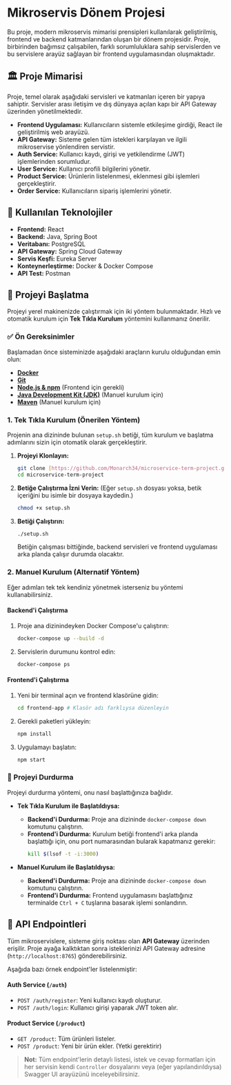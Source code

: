 # Mikroservis Dönem Projesi

Bu proje, modern mikroservis mimarisi prensipleri kullanılarak geliştirilmiş, frontend ve backend katmanlarından oluşan bir dönem projesidir. Proje, birbirinden bağımsız çalışabilen, farklı sorumluluklara sahip servislerden ve bu servislere arayüz sağlayan bir frontend uygulamasından oluşmaktadır.

## 🏛️ Proje Mimarisi

Proje, temel olarak aşağıdaki servisleri ve katmanları içeren bir yapıya sahiptir. Servisler arası iletişim ve dış dünyaya açılan kapı bir API Gateway üzerinden yönetilmektedir.

* **Frontend Uygulaması:** Kullanıcıların sistemle etkileşime girdiği, React ile geliştirilmiş web arayüzü.
* **API Gateway:** Sisteme gelen tüm istekleri karşılayan ve ilgili mikroservise yönlendiren servistir.
* **Auth Service:** Kullanıcı kaydı, girişi ve yetkilendirme (JWT) işlemlerinden sorumludur.
* **User Service:** Kullanıcı profili bilgilerini yönetir.
* **Product Service:** Ürünlerin listelenmesi, eklenmesi gibi işlemleri gerçekleştirir.
* **Order Service:** Kullanıcıların sipariş işlemlerini yönetir.

## 🚀 Kullanılan Teknolojiler

* **Frontend:** React
* **Backend:** Java, Spring Boot
* **Veritabanı:** PostgreSQL
* **API Gateway:** Spring Cloud Gateway
* **Servis Keşfi:** Eureka Server
* **Konteynerleştirme:** Docker & Docker Compose
* **API Test:** Postman

## 🏁 Projeyi Başlatma

Projeyi yerel makinenizde çalıştırmak için iki yöntem bulunmaktadır. Hızlı ve otomatik kurulum için **Tek Tıkla Kurulum** yöntemini kullanmanız önerilir.

### ✅ Ön Gereksinimler

Başlamadan önce sisteminizde aşağıdaki araçların kurulu olduğundan emin olun:

* [**Docker**](https://www.docker.com/products/docker-desktop)
* [**Git**](https://git-scm.com/)
* [**Node.js & npm**](https://nodejs.org/) (Frontend için gerekli)
* [**Java Development Kit (JDK)**](https://www.oracle.com/java/technologies/downloads/) (Manuel kurulum için)
* [**Maven**](https://maven.apache.org/download.cgi) (Manuel kurulum için)

### 1. Tek Tıkla Kurulum (Önerilen Yöntem)

Projenin ana dizininde bulunan `setup.sh` betiği, tüm kurulum ve başlatma adımlarını sizin için otomatik olarak gerçekleştirir.

1.  **Projeyi Klonlayın:**
    ```sh
    git clone [https://github.com/Monarch34/microservice-term-project.git](https://github.com/Monarch34/microservice-term-project.git)
    cd microservice-term-project
    ```

2.  **Betiğe Çalıştırma İzni Verin:**
    (Eğer `setup.sh` dosyası yoksa, betik içeriğini bu isimle bir dosyaya kaydedin.)
    ```sh
    chmod +x setup.sh
    ```

3.  **Betiği Çalıştırın:**
    ```sh
    ./setup.sh
    ```
    Betiğin çalışması bittiğinde, backend servisleri ve frontend uygulaması arka planda çalışır durumda olacaktır.

### 2. Manuel Kurulum (Alternatif Yöntem)

Eğer adımları tek tek kendiniz yönetmek isterseniz bu yöntemi kullanabilirsiniz.

#### Backend'i Çalıştırma

1.  Proje ana dizinindeyken Docker Compose'u çalıştırın:
    ```sh
    docker-compose up --build -d
    ```
2.  Servislerin durumunu kontrol edin:
    ```sh
    docker-compose ps
    ```

#### Frontend'i Çalıştırma

1.  Yeni bir terminal açın ve frontend klasörüne gidin:
    ```sh
    cd frontend-app # Klasör adı farklıysa düzenleyin
    ```
2.  Gerekli paketleri yükleyin:
    ```sh
    npm install
    ```
3.  Uygulamayı başlatın:
    ```sh
    npm start
    ```

### 🛑 Projeyi Durdurma

Projeyi durdurma yöntemi, onu nasıl başlattığınıza bağlıdır.

* **Tek Tıkla Kurulum ile Başlatıldıysa:**
    * **Backend'i Durdurma:** Proje ana dizininde `docker-compose down` komutunu çalıştırın.
    * **Frontend'i Durdurma:** Kurulum betiği frontend'i arka planda başlattığı için, onu port numarasından bularak kapatmanız gerekir:
        ```sh
        kill $(lsof -t -i:3000)
        ```

* **Manuel Kurulum ile Başlatıldıysa:**
    * **Backend'i Durdurma:** Proje ana dizininde `docker-compose down` komutunu çalıştırın.
    * **Frontend'i Durdurma:** Frontend uygulamasını başlattığınız terminalde `Ctrl + C` tuşlarına basarak işlemi sonlandırın.

## 📡 API Endpointleri

Tüm mikroservislere, sisteme giriş noktası olan **API Gateway** üzerinden erişilir. Proje ayağa kalktıktan sonra isteklerinizi API Gateway adresine (`http://localhost:8765`) gönderebilirsiniz.

Aşağıda bazı örnek endpoint'ler listelenmiştir:

#### Auth Service (`/auth`)
* `POST /auth/register`: Yeni kullanıcı kaydı oluşturur.
* `POST /auth/login`: Kullanıcı girişi yaparak JWT token alır.

#### Product Service (`/product`)
* `GET /product`: Tüm ürünleri listeler.
* `POST /product`: Yeni bir ürün ekler. (Yetki gerektirir)

> **Not:** Tüm endpoint'lerin detaylı listesi, istek ve cevap formatları için her servisin kendi `Controller` dosyalarını veya (eğer yapılandırıldıysa) Swagger UI arayüzünü inceleyebilirsiniz.
